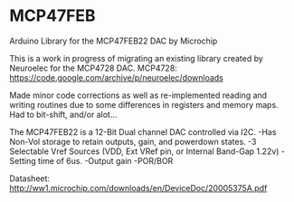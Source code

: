 # MCP47FEB
Arduino Library for the MCP47FEB22 DAC by Microchip

This is a work in progress of migrating an existing library created by Neuroelec for the MCP4728 DAC.
MCP4728: https://code.google.com/archive/p/neuroelec/downloads

Made minor code corrections as well as re-implemented reading and writing routines due to some differences in registers and memory maps. Had to bit-shift, and/or alot...

The MCP47FEB22 is a 12-Bit Dual channel DAC controlled via I2C.
-Has Non-Vol storage to retain outputs, gain, and powerdown states.
-3 Selectable Vref Sources (VDD, Ext VRef pin, or Internal Band-Gap 1.22v)
-Setting time of 6us.
-Output gain
-POR/BOR

Datasheet: http://ww1.microchip.com/downloads/en/DeviceDoc/20005375A.pdf

